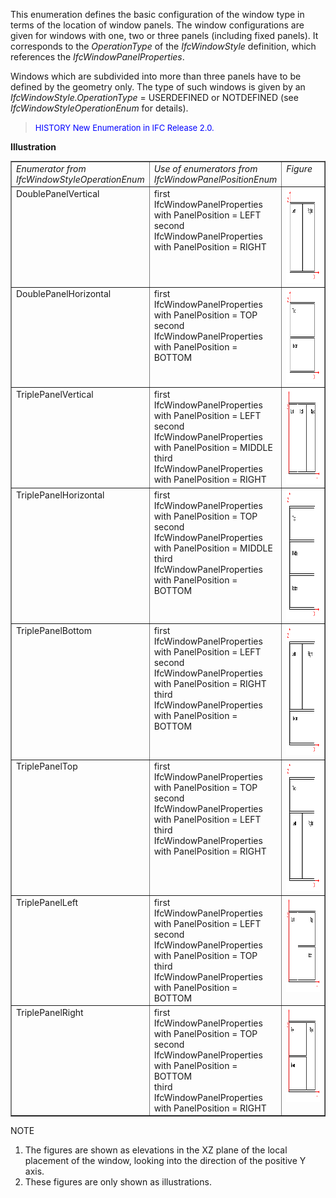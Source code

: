 ﻿This enumeration defines the basic configuration of the window type in terms of the location of window panels. The window configurations are given for windows with one, two or three panels (including fixed panels). It corresponds to the _OperationType_ of the _IfcWindowStyle_ definition, which references the _IfcWindowPanelProperties_.

Windows which are subdivided into more than three panels have to be defined by the geometry only. The type of such windows is given by an _IfcWindowStyle.OperationType_ = USERDEFINED or NOTDEFINED (see _IfcWindowStyleOperationEnum_ for details).

> <font color="#0000FF" size="-1">HISTORY New Enumeration in IFC
		Release 2.0.</font>

**Illustration**

<table border="1"> 
		<tr valign="TOP"> 
		  <td width="30%" valign="TOP" align="LEFT"><i>Enumerator from
			 IfcWindowStyleOperationEnum</i></td> 
		  <td width="30%" valign="TOP" align="LEFT"><i>Use of enumerators from
			 IfcWindowPanelPositionEnum</i></td> 
		  <td width="23%" valign="TOP" align="LEFT"><i>Figure</i></td> 
		</tr> 
		<tr valign="TOP"> 
		  <td width="30%" valign="TOP" align="LEFT">DoublePanelVertical</td> 
		  <td width="30%" valign="TOP" align="LEFT">first
			 IfcWindowPanelProperties with PanelPosition = LEFT<br>second
			 IfcWindowPanelProperties with PanelPosition = RIGHT</td> 
		  <td width="23%" valign="TOP" align="LEFT"><img src="figures/ifcwindowpanelpositionenum-fig01.gif" width="152" height="151" border="0"></td> 
		</tr> 
		<tr valign="TOP"> 
		  <td width="30%" valign="TOP" align="LEFT" height="154">DoublePanelHorizontal</td> 
		  <td width="30%" valign="TOP" align="LEFT" height="154">first
			 IfcWindowPanelProperties with PanelPosition = TOP<br>second
			 IfcWindowPanelProperties with PanelPosition = BOTTOM</td> 
		  <td width="23%" valign="TOP" align="LEFT" height="154"><img src="figures/ifcwindowpanelpositionenum-fig02.gif" width="152" height="151" border="0"></td> 
		</tr> 
		<tr valign="TOP"> 
		  <td width="30%" valign="TOP" align="LEFT">TriplePanelVertical</td> 
		  <td width="30%" valign="TOP" align="LEFT">first
			 IfcWindowPanelProperties with PanelPosition = LEFT<br>second
			 IfcWindowPanelProperties with PanelPosition = MIDDLE<br>third
			 IfcWindowPanelProperties with PanelPosition = RIGHT</td> 
		  <td width="23%" valign="TOP" align="LEFT"><img src="figures/ifcwindowpanelpositionenum-fig03.gif" width="209" height="152" border="0"></td> 
		</tr> 
		<tr valign="TOP"> 
		  <td width="30%" valign="TOP" align="LEFT">TriplePanelHorizontal </td> 
		  <td width="30%" valign="TOP" align="LEFT">first
			 IfcWindowPanelProperties with PanelPosition = TOP<br>second
			 IfcWindowPanelProperties with PanelPosition = MIDDLE<br>third
			 IfcWindowPanelProperties with PanelPosition = BOTTOM</td> 
		  <td width="23%" valign="TOP" align="LEFT"><img src="figures/ifcwindowpanelpositionenum-fig04.gif" width="151" height="208" border="0"></td> 
		</tr> 
		<tr valign="TOP"> 
		  <td width="30%" valign="TOP" align="LEFT">TriplePanelBottom</td> 
		  <td width="30%" valign="TOP" align="LEFT">first
			 IfcWindowPanelProperties with PanelPosition = LEFT<br>second
			 IfcWindowPanelProperties with PanelPosition = RIGHT<br>third
			 IfcWindowPanelProperties with PanelPosition = BOTTOM</td> 
		  <td width="23%" valign="TOP" align="LEFT"><img src="figures/ifcwindowpanelpositionenum-fig05.gif" width="151" height="208" border="0"></td> 
		</tr> 
		<tr valign="TOP"> 
		  <td width="30%" valign="TOP" align="LEFT">TriplePanelTop</td> 
		  <td width="30%" valign="TOP" align="LEFT">first
			 IfcWindowPanelProperties with PanelPosition = TOP<br>second
			 IfcWindowPanelProperties with PanelPosition = LEFT<br>third
			 IfcWindowPanelProperties with PanelPosition = RIGHT</td> 
		  <td width="23%" valign="TOP" align="LEFT"><img src="figures/ifcwindowpanelpositionenum-fig06.gif" width="151" height="208" border="0"></td> 
		</tr> 
		<tr valign="TOP"> 
		  <td width="30%" valign="TOP" align="LEFT">TriplePanelLeft</td> 
		  <td width="30%" valign="TOP" align="LEFT">first
			 IfcWindowPanelProperties with PanelPosition = LEFT<br>second
			 IfcWindowPanelProperties with PanelPosition = TOP<br>third
			 IfcWindowPanelProperties with PanelPosition = BOTTOM</td> 
		  <td width="23%" valign="TOP" align="LEFT"><img src="figures/ifcwindowpanelpositionenum-fig07.gif" width="209" height="152" border="0"></td> 
		</tr> 
		<tr valign="TOP"> 
		  <td width="30%" valign="TOP" align="LEFT">TriplePanelRight</td> 
		  <td width="30%" valign="TOP" align="LEFT">first
			 IfcWindowPanelProperties with PanelPosition = TOP<br>second
			 IfcWindowPanelProperties with PanelPosition = BOTTOM<br>third
			 IfcWindowPanelProperties with PanelPosition = RIGHT</td> 
		  <td width="23%" valign="TOP" align="LEFT"><img src="figures/ifcwindowpanelpositionenum-fig08.gif" width="209" height="152" border="0"></td> 
		</tr> 
	 </table>

NOTE

1. The figures are shown as elevations in the XZ plane of the local placement of the window, looking into the direction of the positive Y axis.
2. These figures are only shown as illustrations.
